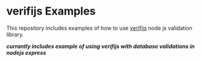 # verifijs Examples

This repository includes examples of how to use [verifijs](https://www.npmjs.com/package/verifijs) node js validation library.

**_currantly includes example of using verifijs with database validations in nodejs express_**

